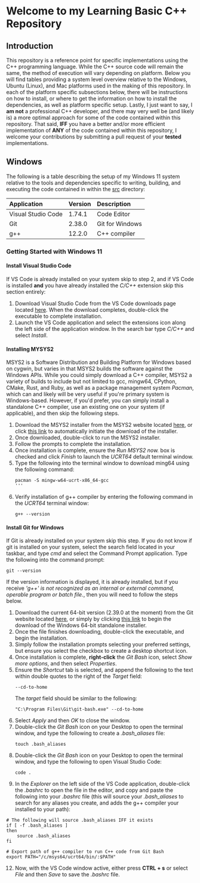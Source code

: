 # Welcome to my Learning Basic C++ Repository

## Introduction

This repository is a reference point for specific implementations using the C++ programming language. While the C++ source code will remain the same, the method of execution will vary depending on platform. Below you will find tables providing a system level overview relative to the Windows, Ubuntu (Linux), and Mac platforms used in the making of this repository. In each of the platform specific subsections below, there will be instructions on how to install, or where to get the information on how to install the dependencies, as well as platform specific setup. Lastly, I just want to say, I **am not** a professional C++ developer, and there may very well be (and likely is) a more optimal approach for some of the code contained within this repository. That said, **IFF** you have a better and/or more efficient implementation of **ANY** of the code contained within this repository, I welcome your contributions by submitting a pull request of your **tested** implementations.

## Windows

The following is a table describing the setup of my Windows 11 system relative to the tools and dependencies specific to writing, building, and executing the code contained in within the [src](src/) directory:

| Application        | Version | Description     |
| :---               | :---    | :---            |
| Visual Studio Code | 1.74.1  | Code Editor     |
| Git                | 2.38.0  | Git for Windows |
| g++                | 12.2.0  | C++ compiler    |


### Getting Started with Windows 11

#### Install Visual Studio Code

If VS Code is already installed on your system skip to step 2, and if VS Code is installed **and** you have already installed the *C/C++* extension skip this section entirely:

1. Download Visual Studio Code from the VS Code downloads page located [here](https://code.visualstudio.com/download). When the download completes, double-click the executable to complete installation.
2. Launch the VS Code application and select the extensions icon along the left side of the application window. In the search bar type *C/C++* and select *Install*.

#### Installing MYSYS2

MSYS2 is a Software Distribution and Building Platform for Windows based on cygwin, but varies in that MSYS2 builds the software against the Windows APIs. While you could simply download a C++ compiler, MSYS2 a variety of builds to include but not limited to gcc, mingw64, CPython, CMake, Rust, and Ruby, as well as a package management system *Pacman*, which can and likely will be very useful if you're primary system is Windows-based. However, if you'd prefer, you can simply install a standalone C++ compiler, use an existing one on your system (if applicable), and then skip the following steps. 

1. Download the MSYS2 installer from the MSYS2 website located [here](https://www.msys2.org/), or click [this link](https://github.com/msys2/msys2-installer/releases/download/2022-12-16/msys2-x86_64-20221216.exe) to automatically initiate the download of the installer.
2. Once downloaded, double-click to run the MSYS2 installer.
3. Follow the prompts to complete the installation.
4. Once installation is complete, ensure the *Run MSYS2 now.* box is checked and click *Finish* to launch the *UCRT64* default terminal window.
5. Type the following into the terminal window to download ming64 using the following command:
   ```
   pacman -S mingw-w64-ucrt-x86_64-gcc
   '''
6. Verify installation of g++ compiler by entering the following command in the *UCRT64* terminal window:
   ```
   g++ --version
   ```
   
#### Install Git for Windows

If Git is already installed on your system skip this step. If you do not know if git is installed on your system, select the search field located in your taskbar, and type *cmd* and select the Command Prompt application. Type the following into the command prompt:
```
git --version
```
If the version information is displayed, it is already installed, but if you receive *'g++' is not recognized as an internal or external command, operable program or batch file.*, then you will need to follow the steps below. 

1. Download the current 64-bit version (2.39.0 at the moment) from the Git website located [here](https://git-scm.com/download/win), or simply by clicking [this link](https://github.com/git-for-windows/git/releases/download/v2.39.0.windows.1/Git-2.39.0-64-bit.exe) to begin the download of the Windows 64-bit standalone installer.
2. Once the file finishes downloading, double-click the executable, and begin the installation. 
3. Simply follow the installation prompts selecting your preferred settings, but ensure you select the checkbox to create a desktop shortcut icon.
4. Once installation is complete, **right-click** the *Git Bash* icon, select *Show more options*, and then select *Properties*.
5. Ensure the *Shortcut* tab is selected, and append the following to the text within double quotes to the right of the *Target* field:
   ```
   --cd-to-home
   ```
   The *target* field should be similar to the following:
   ```
   "C:\Program Files\Git\git-bash.exe" --cd-to-home
   ```
7. Select *Apply* and then *OK* to close the window.
8. Double-click the *Git Bash* icon on your Desktop to open the terminal window, and type the following to create a *.bash_aliases* file:
   ```
   touch .bash_aliases
   ```
9. Double-click the *Git Bash* icon on your Desktop to open the terminal window, and type the following to open Visual Studio Code:
   ```
   code .
   ```
11. In the *Explorer* on the left side of the VS Code application, double-click the *.bashrc* to open the file in the editor, and copy and paste the following into your *.bashrc* file (this will source your *.bash_aliases* to search for any aliases you create, and adds the g++ compiler your installed to your path):
   ```
   # The following will source .bash_aliases IFF it exists
   if [ -f .bash_aliases ]
   then
       source .bash_aliases
   fi

   # Export path of g++ compiler to run C++ code from Git Bash
   export PATH="/c/msys64/ucrt64/bin/:$PATH"
   ```
12. Now, with the VS Code window active, either press **CTRL + s** or select *File* and then *Save* to save the *.bashrc* file. 
